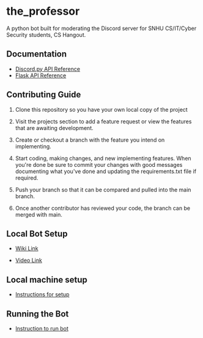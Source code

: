 # the_professor
A python bot built for moderating the Discord server for SNHU CS/IT/Cyber Security students, CS Hangout.

## Documentation

* [Discord.py API Reference](https://discordpy.readthedocs.io/en/stable/api.html)
* [Flask API Reference](https://flask.palletsprojects.com/en/2.0.x/)

## Contributing Guide

1. Clone this repository so you have your own local copy of the project

2. Visit the projects section to add a feature request or view the features that are awaiting development. 

3. Create or checkout a branch with the feature you intend on implementing.

4. Start coding, making changes, and new implementing features. When you're done be sure to commit your changes with good messages documenting what you've done and updating the requirements.txt file if required.

5. Push your branch so that it can be compared and pulled into the main branch.

6. Once another contributor has reviewed your code, the branch can be merged with main.
## Local Bot Setup

* [Wiki Link](https://github.com/ndohertyjr/the_professor/wiki)

* [Video Link](https://www.youtube.com/watch?v=SPTfmiYiuok&t=112s)

## Local machine setup

* [Instructions for setup](https://github.com/ndohertyjr/the_professor/wiki/Local-Machine-Instructions#setup-instructions)

## Running the Bot

* [Instruction to run bot](https://github.com/ndohertyjr/the_professor/wiki/Local-Machine-Instructions#run-instructions)